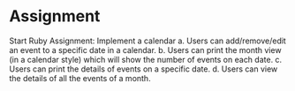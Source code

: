 # Assignment


Start Ruby Assignment: 
    Implement a calendar
    a. Users can add/remove/edit an event to a specific date in a calendar.
    b. Users can print the month view (in a calendar style) which will show the number      of events on each date.
    c. Users can print the details of events on a specific date.
    d. Users can view the details of all the events of a month.
